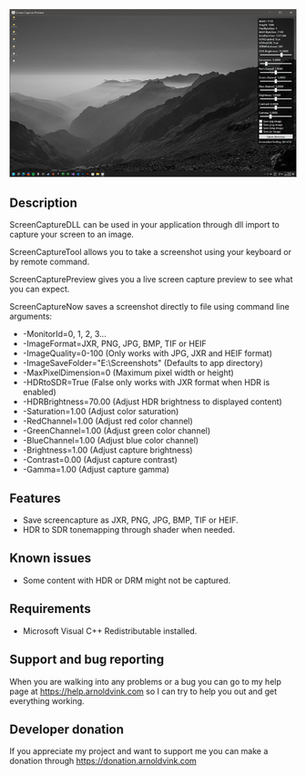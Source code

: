 ![ScreenCapturePreview](Screenshots/Screenshot1.png)

## Description
ScreenCaptureDLL can be used in your application through dll import to capture your screen to an image.

ScreenCaptureTool allows you to take a screenshot using your keyboard or by remote command.

ScreenCapturePreview gives you a live screen capture preview to see what you can expect.

ScreenCaptureNow saves a screenshot directly to file using command line arguments:
- -MonitorId=0, 1, 2, 3...
- -ImageFormat=JXR, PNG, JPG, BMP, TIF or HEIF
- -ImageQuality=0-100 (Only works with JPG, JXR and HEIF format)
- -ImageSaveFolder="E:\Screenshots" (Defaults to app directory)
- -MaxPixelDimension=0 (Maximum pixel width or height)
- -HDRtoSDR=True (False only works with JXR format when HDR is enabled)
- -HDRBrightness=70.00 (Adjust HDR brightness to displayed content)
- -Saturation=1.00 (Adjust color saturation)
- -RedChannel=1.00 (Adjust red color channel)
- -GreenChannel=1.00 (Adjust green color channel)
- -BlueChannel=1.00 (Adjust blue color channel)
- -Brightness=1.00 (Adjust capture brightness)
- -Contrast=0.00 (Adjust capture contrast)
- -Gamma=1.00 (Adjust capture gamma)

## Features
- Save screencapture as JXR, PNG, JPG, BMP, TIF or HEIF.
- HDR to SDR tonemapping through shader when needed.

## Known issues
- Some content with HDR or DRM might not be captured.

## Requirements
- Microsoft Visual C++ Redistributable installed.

## Support and bug reporting
When you are walking into any problems or a bug you can go to my help page at https://help.arnoldvink.com so I can try to help you out and get everything working.

## Developer donation
If you appreciate my project and want to support me you can make a donation through https://donation.arnoldvink.com